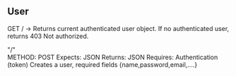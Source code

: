 
## User

GET / -> Returns current authenticated user object. If no authenticated user, returns 403 Not authorized.

"/"  
METHOD: POST
Expects: JSON
Returns: JSON
Requires: Authentication (token)
Creates a user, required fields {name,password,email,....}